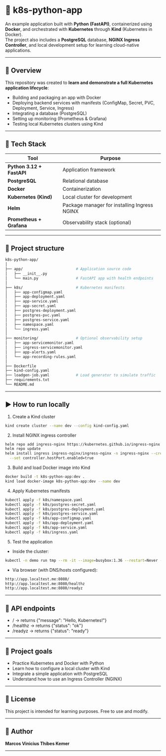 # 🚀 k8s-python-app

An example application built with **Python (FastAPI)**, containerized using **Docker**, and orchestrated with **Kubernetes** through **Kind** (Kubernetes in Docker).  
The project also includes a **PostgreSQL** database, **NGINX Ingress Controller**, and local development setup for learning cloud-native applications.

---

## 🧩 Overview

This repository was created to **learn and demonstrate a full Kubernetes application lifecycle**:
- Building and packaging an app with Docker  
- Deploying backend services with manifests (ConfigMap, Secret, PVC, Deployment, Service, Ingress)  
- Integrating a database (PostgreSQL)  
- Setting up monitoring (Prometheus & Grafana)  
- Testing local Kubernetes clusters using Kind

---

## 🧰 Tech Stack

| Tool | Purpose |
|------|----------|
| **Python 3.12 + FastAPI** | Application framework |
| **PostgreSQL** | Relational database |
| **Docker** | Containerization |
| **Kubernetes (Kind)** | Local cluster for development |
| **Helm** | Package manager for installing Ingress NGINX |
| **Prometheus + Grafana** | Observability stack (optional) |

---

## 📂 Project structure
```bash
k8s-python-app/
│
├── app/                        # Application source code
│   ├── __init__.py
│   └── main.py                 # FastAPI app with health endpoints
│
├── k8s/                        # Kubernetes manifests
│   ├── app-configmap.yaml
│   ├── app-deployment.yaml
│   ├── app-service.yaml
│   ├── app-secret.yaml
│   ├── postgres-deployment.yaml
│   ├── postgres-pvc.yaml
│   ├── postgres-service.yaml
│   ├── namespace.yaml
│   └── ingress.yaml
│
├── monitoring/                 # Optional observability setup
│   ├── app-servicemonitor.yaml
│   ├── ingress-servicemonitor.yaml
│   ├── app-alerts.yaml
│   └── app-recording-rules.yaml
│
├── Dockerfile
├── kind-config.yaml
├── loadgen-job.yaml            # Load generator to simulate traffic
├── requirements.txt
└── README.md
 ```

---

## ▶️ How to run locally

1. Create a Kind cluster
```bash
kind create cluster --name dev --config kind-config.yaml
```

2. Install NGINX ingress controller
```bash
helm repo add ingress-nginx https://kubernetes.github.io/ingress-nginx
helm repo update
helm install ingress ingress-nginx/ingress-nginx -n ingress-nginx --create-namespace \
  --set controller.hostPort.enabled=true
```

3. Build and load Docker image into Kind
```bash
docker build -t k8s-python-app:dev .
kind load docker-image k8s-python-app:dev --name dev
```

4. Apply Kubernetes manifests
```bash
kubectl apply -f k8s/namespace.yaml
kubectl apply -f k8s/postgres-secret.yaml
kubectl apply -f k8s/postgres-deployment.yaml
kubectl apply -f k8s/postgres-service.yaml
kubectl apply -f k8s/app-configmap.yaml
kubectl apply -f k8s/app-deployment.yaml
kubectl apply -f k8s/app-service.yaml
kubectl apply -f k8s/ingress.yaml
```

5. Test the application
- Inside the cluster:
```bash
kubectl -n demo run tmp --rm -it --image=busybox:1.36 --restart=Never -- wget -qO- http://app-svc/healthz
```
- Via browser (with DNS/hosts configured):
```bash
http://app.localtest.me:8080/
http://app.localtest.me:8080/healthz
http://app.localtest.me:8080/readyz
```

---

## 📖 API endpoints

- / → returns {"message": "Hello, Kubernetes!"}
- /healthz → returns {"status": "ok"}
- /readyz → returns {"status": "ready"}

---

## 🎯 Project goals

- Practice Kubernetes and Docker with Python
- Learn how to configure a local cluster with Kind
- Integrate a simple application with PostgreSQL
- Understand how to use an Ingress Controller (NGINX)

---

## 📜 License

This project is intended for learning purposes. Free to use and modify.

---

## 👤 Author

**Marcos Vinicius Thibes Kemer**

---


